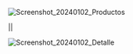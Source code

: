 ![Screenshot_20240102_Productos](https://github.com/mchimbof/MyAppTienda/assets/26042473/4326d33a-761a-4019-a8ab-69d2a2e88565)

||

![Screenshot_20240102_Detalle](https://github.com/mchimbof/MyAppTienda/assets/26042473/f718b8c0-58db-4d4c-bb44-7d4b24760ceb)


